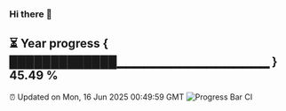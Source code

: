### Hi there 👋
⏳ Year progress { █████████████▁▁▁▁▁▁▁▁▁▁▁▁▁▁▁▁▁ } 45.49 %
---
⏰ Updated on Mon, 16 Jun 2025 00:49:59 GMT
![Progress Bar CI](https://github.com/Moyi321/Moyi321/workflows/Progress%20Bar%20CI/badge.svg)
